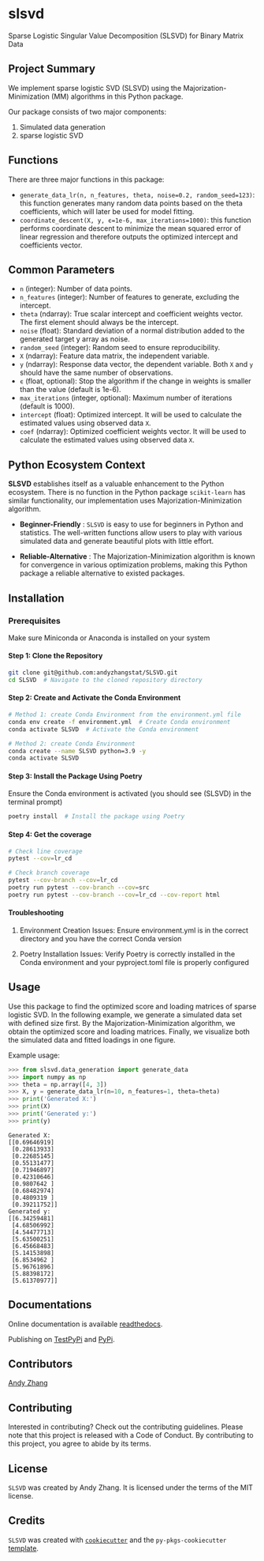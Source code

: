 # slsvd

Sparse Logistic Singular Value Decomposition (SLSVD) for Binary Matrix Data

<!-- ![CI/CD](https://github.com/UBC-MDS/lr_cd/actions/workflows/ci-cd.yml/badge.svg)
[![codecov](https://codecov.io/gh/UBC-MDS/lr_cd/branch/main/graph/badge.svg)](https://codecov.io/gh/UBC-MDS/lr_cd)
[![Documentation Status](https://readthedocs.org/projects/lr-cd/badge/?version=latest)](https://lr-cd.readthedocs.io/en/latest/?badge=latest)
[![License: MIT](https://img.shields.io/badge/License-MIT-yellow.svg)](https://opensource.org/licenses/MIT)
![version](https://img.shields.io/github/v/release/UBC-MDS/lr_cd)
[![Python 3.9.0](https://img.shields.io/badge/python-3.9.0-blue.svg)](https://www.python.org/downloads/release/python-390/)
![release](https://img.shields.io/github/release-date/UBC-MDS/lr_cd)
[![Project Status: Active – The project has reached a stable, usable state and is being actively developed.](https://www.repostatus.org/badges/latest/active.svg)](https://www.repostatus.org/#active)
 -->


## Project Summary

We implement sparse logistic SVD (SLSVD) using the Majorization-Minimization (MM) algorithms in this Python package. 

Our package consists of two major components:

1. Simulated data generation
2. sparse logistic SVD


## Functions

There are three major functions in this package:

- `generate_data_lr(n, n_features, theta, noise=0.2, random_seed=123)`: this function generates many random data points based on the theta coefficients, which will later be used for model fitting.
- `coordinate_descent(X, y, ϵ=1e-6, max_iterations=1000)`: this function performs coordinate descent to minimize the mean squared error of linear regression and therefore outputs the optimized intercept and coefficients vector.

## Common Parameters

- `n` (integer): Number of data points.
- `n_features` (integer): Number of features to generate, excluding the intercept.
- `theta` (ndarray): True scalar intercept and coefficient weights vector. The first element should always be the intercept.
- `noise` (float): Standard deviation of a normal distribution added to the generated target y array as noise.
- `random_seed` (integer): Random seed to ensure reproducibility.
- `X` (ndarray): Feature data matrix, the independent variable.
- `y` (ndarray): Response data vector, the dependent variable. Both `X` and `y` should have the same number of observations.
- `ϵ` (float, optional): Stop the algorithm if the change in weights is smaller than the value (default is 1e-6).
- `max_iterations` (integer, optional): Maximum number of iterations (default is 1000).
- `intercept` (float): Optimized intercept. It will be used to calculate the estimated values using observed data `X`.
- `coef` (ndarray): Optimized coefficient weights vector. It will be used to calculate the estimated values using observed data `X`.

## Python Ecosystem Context

**SLSVD** establishes itself as a valuable enhancement to the Python ecosystem. There is no function in the Python package `scikit-learn` has similar functionality,  our implementation uses Majorization-Minimization algorithm.

- **Beginner-Friendly** : `SLSVD` is easy to use for beginners in Python and statistics. The well-written functions allow users to play with various simulated data and generate beautiful plots with little effort.

- **Reliable-Alternative** : The Majorization-Minimization algorithm is known for convergence in various optimization problems, making this Python package a reliable alternative to existed packages. 







## Installation

### Prerequisites

Make sure Miniconda or Anaconda is installed on your system

#### Step 1: Clone the Repository

```bash
git clone git@github.com:andyzhangstat/SLSVD.git
cd SLSVD  # Navigate to the cloned repository directory
```

#### Step 2: Create and Activate the Conda Environment

```bash
# Method 1: create Conda Environment from the environment.yml file
conda env create -f environment.yml  # Create Conda environment
conda activate SLSVD  # Activate the Conda environment

# Method 2: create Conda Environment 
conda create --name SLSVD python=3.9 -y
conda activate SLSVD
```

#### Step 3: Install the Package Using Poetry

Ensure the Conda environment is activated (you should see (SLSVD) in the terminal prompt)

```bash
poetry install  # Install the package using Poetry
```

#### Step 4: Get the coverage

```bash
# Check line coverage
pytest --cov=lr_cd

# Check branch coverage
pytest --cov-branch --cov=lr_cd
poetry run pytest --cov-branch --cov=src
poetry run pytest --cov-branch --cov=lr_cd --cov-report html
```

#### Troubleshooting

1. Environment Creation Issues: Ensure environment.yml is in the correct directory and you have the correct Conda version

2. Poetry Installation Issues: Verify Poetry is correctly installed in the Conda environment and your pyproject.toml file is properly configured

## Usage

Use this package to find the optimized score and loading matrices of sparse logistic SVD. In the following example, we generate a simulated data set with defined size first. By the Majorization-Minimization algorithm, we obtain the optimized score and loading matrices. Finally, we visualize both the simulated data and fitted loadings in one figure.

Example usage:

```python
>>> from slsvd.data_generation import generate_data
>>> import numpy as np
>>> theta = np.array([4, 3])
>>> X, y = generate_data_lr(n=10, n_features=1, theta=theta)
>>> print('Generated X:')
>>> print(X)
>>> print('Generated y:')
>>> print(y)
```

```
Generated X:
[[0.69646919]
 [0.28613933]
 [0.22685145]
 [0.55131477]
 [0.71946897]
 [0.42310646]
 [0.9807642 ]
 [0.68482974]
 [0.4809319 ]
 [0.39211752]]
Generated y:
[[6.34259481]
 [4.68506992]
 [4.54477713]
 [5.63500251]
 [6.45668483]
 [5.14153898]
 [6.8534962 ]
 [5.96761896]
 [5.88398172]
 [5.61370977]]
```



## Documentations

Online documentation is available [readthedocs](https://lr-cd.readthedocs.io/en/latest/?badge=latest).

Publishing on [TestPyPi](https://test.pypi.org/project/lr-cd/) and [PyPi](https://pypi.org/project/lr-cd/).

## Contributors

[Andy Zhang](https://github.com/andyzhangstat) 


## Contributing

Interested in contributing? Check out the contributing guidelines. Please note that this project is released with a Code of Conduct. By contributing to this project, you agree to abide by its terms.

## License

`SLSVD` was created by Andy Zhang. It is licensed under the terms of the MIT license.

## Credits

`SLSVD` was created with [`cookiecutter`](https://cookiecutter.readthedocs.io/en/latest/) and the `py-pkgs-cookiecutter` [template](https://github.com/py-pkgs/py-pkgs-cookiecutter).
